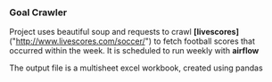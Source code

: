 ### Goal Crawler

Project uses beautiful soup and requests to crawl **[livescores]**("http://www.livescores.com/soccer/")
to fetch football scores that occurred within the week.
It is scheduled to run weekly with **airflow**

The output file is a multisheet excel workbook, created using pandas